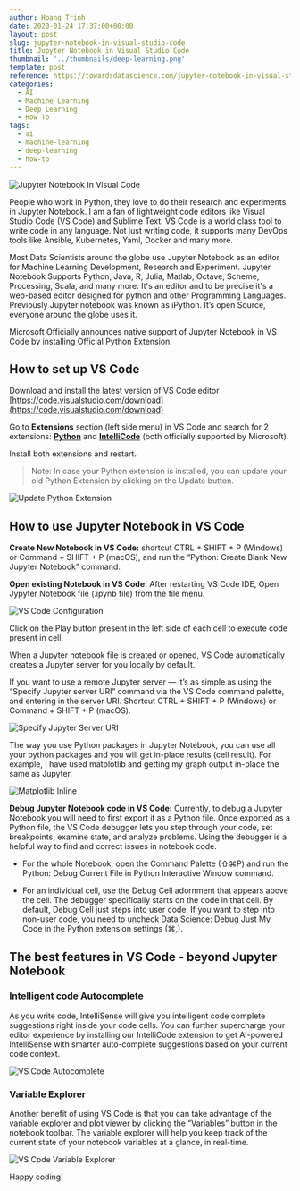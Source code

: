 ```yaml
---
author: Hoang Trinh
date: 2020-01-24 17:37:00+00:00
layout: post
slug: jupyter-notebook-in-visual-studio-code
title: Jupyter Notebook in Visual Studio Code
thumbnail: '../thumbnails/deep-learning.png'
template: post
reference: https://towardsdatascience.com/jupyter-notebook-in-visual-studio-code-3fc21a36fe43
categories:
  - AI
  - Machine Learning
  - Deep Learning
  - How To
tags:
  - ai
  - machine-learning
  - deep-learning
  - how-to
---
```


![Jupyter Notebook In Visual Code](../images/2020-01-24/jupyter-notebook-visual-code.png)

People who work in Python, they love to do their research and experiments in Jupyter Notebook. I am a fan of lightweight code editors like Visual Studio Code (VS Code) and Sublime Text. VS Code is a world class tool to write code in any language. Not just writing code, it supports many DevOps tools like Ansible, Kubernetes, Yaml, Docker and many more.

Most Data Scientists around the globe use Jupyter Notebook as an editor for Machine Learning Development, Research and Experiment. Jupyter Notebook Supports Python, Java, R, Julia, Matlab, Octave, Scheme, Processing, Scala, and many more. It's an editor and to be precise it's a web-based editor designed for python and other Programming Languages. Previously Jupyter notebook was known as iPython. It’s open Source, everyone around the globe uses it.

Microsoft Officially announces native support of Jupyter Notebook in VS Code by installing Official Python Extension.

## How to set up VS Code

Download and install the latest version of VS Code editor [https://code.visualstudio.com/download](https://code.visualstudio.com/download)

Go to **Extensions** section (left side menu) in VS Code and search for 2 extensions: [**Python**](https://marketplace.visualstudio.com/items?itemName=ms-python.python) and [**IntelliCode**](https://marketplace.visualstudio.com/items?itemName=VisualStudioExptTeam.vscodeintellicode) (both officially supported by Microsoft).

Install both extensions and restart.

> Note: In case your Python extension is installed, you can update your old Python Extension by clicking on the Update button.

![Update Python Extension](../images/2020-01-24/update-python-extension.png)

## How to use Jupyter Notebook in VS Code

**Create New Notebook in VS Code:** shortcut CTRL + SHIFT + P (Windows) or Command + SHIFT + P (macOS), and run the “Python: Create Blank New Jupyter Notebook” command.

**Open existing Notebook in VS Code:** After restarting VS Code IDE, Open Jypyter Notebook file (.ipynb file) from the file menu.

![VS Code Configuration](../images/2020-01-24/vs-code-1.png)

Click on the Play button present in the left side of each cell to execute code present in cell.

When a Jupyter notebook file is created or opened, VS Code automatically creates a Jupyter server for you locally by default.

If you want to use a remote Jupyter server — it’s as simple as using the “Specify Jupyter server URI” command via the VS Code command palette, and entering in the server URI. Shortcut CTRL + SHIFT + P (Windows) or Command + SHIFT + P (macOS).

![Specify Jupyter Server URI](../images/2020-01-24/specify-jupyter-server-uri.png)

The way you use Python packages in Jupyter Notebook, you can use all your python packages and you will get in-place results (cell result). For example, I have used matplotlib and getting my graph output in-place the same as Jupyter.

![Matplotlib Inline](../images/2020-01-24/matplotlib-inline.png)

**Debug Jupyter Notebook code in VS Code:** Currently, to debug a Jupyter Notebook you will need to first export it as a Python file. Once exported as a Python file, the VS Code debugger lets you step through your code, set breakpoints, examine state, and analyze problems. Using the debugger is a helpful way to find and correct issues in notebook code.

- For the whole Notebook, open the Command Palette (⇧⌘P) and run the Python: Debug Current File in Python Interactive Window command.

- For an individual cell, use the Debug Cell adornment that appears above the cell. The debugger specifically starts on the code in that cell. By default, Debug Cell just steps into user code. If you want to step into non-user code, you need to uncheck Data Science: Debug Just My Code in the Python extension settings (⌘,).

## The best features in VS Code - beyond Jupyter Notebook

### Intelligent code Autocomplete

As you write code, IntelliSense will give you intelligent code complete suggestions right inside your code cells. You can further supercharge your editor experience by installing our IntelliCode extension to get AI-powered IntelliSense with smarter auto-complete suggestions based on your current code context.

![VS Code Autocomplete](../images/2020-01-24/vscode-autocomplete.gif)

### Variable Explorer

Another benefit of using VS Code is that you can take advantage of the variable explorer and plot viewer by clicking the “Variables” button in the notebook toolbar. The variable explorer will help you keep track of the current state of your notebook variables at a glance, in real-time.

![VS Code Variable Explorer](../images/2020-01-24/vscode-variable-explorer.gif)

Happy coding!
